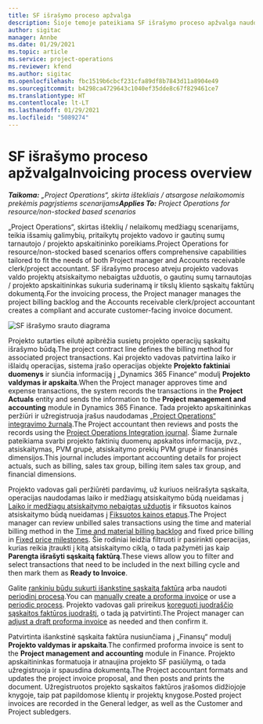 ```yaml
---
title: SF išrašymo proceso apžvalga
description: Šioje temoje pateikiama SF išrašymo proceso apžvalga naudojant „Project Operations“, skirtą išteklių / nelaikomų medžiagų scenarijams.
author: sigitac
manager: Annbe
ms.date: 01/29/2021
ms.topic: article
ms.service: project-operations
ms.reviewer: kfend
ms.author: sigitac
ms.openlocfilehash: fbc1519b6cbcf231cfa89df8b7843d11a8904e49
ms.sourcegitcommit: b4298ca4729643c1040ef35dde8c67f829461ce7
ms.translationtype: HT
ms.contentlocale: lt-LT
ms.lasthandoff: 01/29/2021
ms.locfileid: "5089274"
---
```

# <a name="invoicing-process-overview"></a><span data-ttu-id="8c49f-103">SF išrašymo proceso apžvalga</span><span class="sxs-lookup"><span data-stu-id="8c49f-103">Invoicing process overview</span></span>

<span data-ttu-id="8c49f-104">_**Taikoma:** „Project Operations“, skirta ištekliais / atsargose nelaikomomis prekėmis pagrįstiems scenarijams_</span><span class="sxs-lookup"><span data-stu-id="8c49f-104">_**Applies To:** Project Operations for resource/non-stocked based scenarios_</span></span>

<span data-ttu-id="8c49f-105">„Project Operations“, skirtas išteklių / nelaikomų medžiagų scenarijams, teikia išsamių galimybių, pritaikytų projekto vadovo ir gautinų sumų tarnautojo / projekto apskaitininko poreikiams.</span><span class="sxs-lookup"><span data-stu-id="8c49f-105">Project Operations for resource/non-stocked based scenarios offers comprehensive capabilities tailored to fit the needs of both Project manager and Accounts receivable clerk/project accountant.</span></span> <span data-ttu-id="8c49f-106">SF išrašymo proceso atveju projekto vadovas valdo projektų atsiskaitymo nebaigtas užduotis, o gautinų sumų tarnautojas / projekto apskaitininkas sukuria suderinamą ir tikslų kliento sąskaitų faktūrų dokumentą.</span><span class="sxs-lookup"><span data-stu-id="8c49f-106">For the invoicing process, the Project manager manages the project billing backlog and the Accounts receivable clerk/project accountant creates a compliant and accurate customer-facing invoice document.</span></span>

![SF išrašymo srauto diagrama](./media/invoicing-flow.png)

<span data-ttu-id="8c49f-108">Projekto sutarties eilutė apibrėžia susietų projekto operacijų sąskaitų išrašymo būdą.</span><span class="sxs-lookup"><span data-stu-id="8c49f-108">The project contract line defines the billing method for associated project transactions.</span></span> <span data-ttu-id="8c49f-109">Kai projekto vadovas patvirtina laiko ir išlaidų operacijas, sistema įrašo operacijas objekte **Projekto faktiniai duomenys** ir siunčia informaciją į „Dynamics 365 Finance“ modulį **Projekto valdymas ir apskaita**.</span><span class="sxs-lookup"><span data-stu-id="8c49f-109">When the Project manager approves time and expense transactions, the system records the transactions in the **Project Actuals** entity and sends the information to the **Project management and accounting** module in Dynamics 365 Finance.</span></span> <span data-ttu-id="8c49f-110">Tada projekto apskaitininkas peržiūri ir užregistruoja įrašus naudodamas [„Project Operations“ integravimo žurnalą](../project-accounting/project-operations-integration-journal.md).</span><span class="sxs-lookup"><span data-stu-id="8c49f-110">The Project accountant then reviews and posts the records using the [Project Operations Integration journal](../project-accounting/project-operations-integration-journal.md).</span></span> <span data-ttu-id="8c49f-111">Šiame žurnale pateikiama svarbi projekto faktinių duomenų apskaitos informacija, pvz., atsiskaitymas, PVM grupė, atsiskaitymo prekių PVM grupė ir finansinės dimensijos.</span><span class="sxs-lookup"><span data-stu-id="8c49f-111">This journal includes important accounting details for project actuals, such as billing, sales tax group, billing item sales tax group, and financial dimensions.</span></span>

<span data-ttu-id="8c49f-112">Projekto vadovas gali peržiūrėti pardavimų, už kuriuos neišrašyta sąskaita, operacijas naudodamas laiko ir medžiagų atsiskaitymo būdą nueidamas į [Laiko ir medžiagų atsiskaitymo nebaigtas užduotis](../proforma-invoicing/manage-billing-backlog.md#time-and-material-billing-backlog) ir fiksuotos kainos atsiskaitymo būdą nueidamas į [Fiksuotos kainos etapus](../proforma-invoicing/manage-billing-backlog.md#fixed-price-milestones).</span><span class="sxs-lookup"><span data-stu-id="8c49f-112">The Project manager can review unbilled sales transactions using the time and material billing method in the [Time and material billing backlog](../proforma-invoicing/manage-billing-backlog.md#time-and-material-billing-backlog) and fixed price billing in [Fixed price milestones](../proforma-invoicing/manage-billing-backlog.md#fixed-price-milestones).</span></span> <span data-ttu-id="8c49f-113">Šie rodiniai leidžia filtruoti ir pasirinkti operacijas, kurias reikia įtraukti į kitą atsiskaitymo ciklą, o tada pažymėti jas kaip **Parengta išrašyti sąskaitą faktūrą**.</span><span class="sxs-lookup"><span data-stu-id="8c49f-113">These views allow you to filter and select transactions that need to be included in the next billing cycle and then mark them as **Ready to Invoice**.</span></span>

<span data-ttu-id="8c49f-114">Galite [rankiniu būdu sukurti išankstinę sąskaitą faktūrą](../proforma-invoicing/create-manual-proforma-invoice.md) arba naudoti [periodinį procesą](../proforma-invoicing/configure-automated-invoice-creation.md).</span><span class="sxs-lookup"><span data-stu-id="8c49f-114">You can [manually create a proforma invoice](../proforma-invoicing/create-manual-proforma-invoice.md) or use a [periodic process](../proforma-invoicing/configure-automated-invoice-creation.md).</span></span> <span data-ttu-id="8c49f-115">Projekto vadovas gali prireikus [koreguoti juodraščio sąskaitos faktūros juodraštį](../proforma-invoicing/manage-proforma-invoice.md), o tada ją patvirtinti.</span><span class="sxs-lookup"><span data-stu-id="8c49f-115">The Project manager can [adjust a draft proforma invoice](../proforma-invoicing/manage-proforma-invoice.md) as needed and then confirm it.</span></span>

<span data-ttu-id="8c49f-116">Patvirtinta išankstinė sąskaita faktūra nusiunčiama į „Finansų“ modulį **Projekto valdymas ir apskaita**.</span><span class="sxs-lookup"><span data-stu-id="8c49f-116">The confirmed proforma invoice is sent to the **Project management and accounting** module in Finance.</span></span> <span data-ttu-id="8c49f-117">Projekto apskaitininkas formatuoja ir atnaujina projekto SF pasiūlymą, o tada užregistruoja ir spausdina dokumentą.</span><span class="sxs-lookup"><span data-stu-id="8c49f-117">The Project accountant formats and updates the project invoice proposal, and then posts and prints the document.</span></span> <span data-ttu-id="8c49f-118">Užregistruotos projekto sąskaitos faktūros įrašomos didžiojoje knygoje, taip pat papildomose klientų ir projektų knygose.</span><span class="sxs-lookup"><span data-stu-id="8c49f-118">Posted project invoices are recorded in the General ledger, as well as the Customer and Project subledgers.</span></span>
